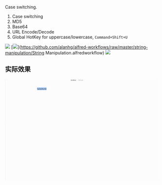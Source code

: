 Case switching.

1. Case switching
2. MD5
3. Base64
4. URL Encode/Decode
5. Global HotKey for uppercase/lowercase, `Command+Shift+U`



![](https://img.shields.io/badge/version-v0.9-green?style=for-the-badge)
[![](https://img.shields.io/badge/download-click-blue?style=for-the-badge)](https://github.com/alanhg/alfred-workflows/raw/master/string-manipulation/String Manipulation.alfredworkflow)
[![](https://img.shields.io/badge/plist-link-important?style=for-the-badge)](https://raw.githubusercontent.com/alanhg/alfred-workflows/master/string-manipulation/src/info.plist)



<!-- more -->


## 实际效果

![](./screenshot.gif)
